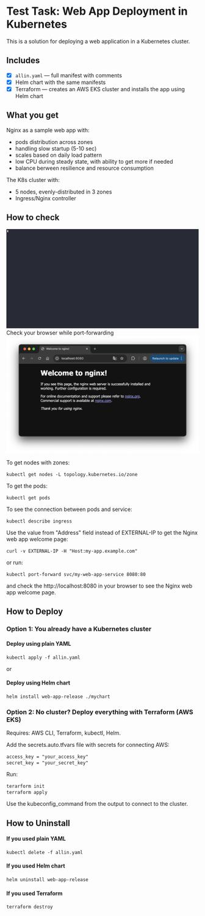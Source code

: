 # Test Task: Web App Deployment in Kubernetes

This is a solution for deploying a web application in a Kubernetes cluster.

## Includes

- [x] `allin.yaml` — full manifest with comments
- [x] Helm chart with the same manifests
- [x] Terraform — creates an AWS EKS cluster and installs the app using Helm chart

## What you get

Nginx as a sample web app with:
- pods distribution across zones
- handling slow startup (5-10 sec)
- scales based on daily load pattern
- low CPU during steady state, with ability to get more if needed
- balance berween resilience and resource consumption

The K8s cluster with:
- 5 nodes, evenly-distributed in 3 zones
- Ingress/Nginx controller

## How to check
![til](https://github.com/marynik/aws-test-env/blob/main/demo.gif)
Check your browser while port-forwarding 
![til](https://github.com/marynik/aws-test-env/blob/main/demo/localhost_screenshot.png)

To get nodes with zones:
```
kubectl get nodes -L topology.kubernetes.io/zone
```
To get the pods:
```
kubectl get pods
```
To see the connection between pods and service:
```
kubectl describe ingress
```
Use the value from "Address" field instead of EXTERNAL-IP to get the Nginx web app welcome page:
```
curl -v EXTERNAL-IP -H "Host:my-app.example.com"
```
or run:
```
kubectl port-forward svc/my-web-app-service 8080:80
```
and check the http://localhost:8080 in your browser to see the Nginx web app welcome page.

## How to Deploy

### Option 1: You already have a Kubernetes cluster

#### Deploy using plain YAML
```
kubectl apply -f allin.yaml
```
or
#### Deploy using Helm chart
```
helm install web-app-release ./mychart
```
### Option 2: No cluster? Deploy everything with Terraform (AWS EKS)

Requires: AWS CLI, Terraform, kubectl, Helm.

Add the secrets.auto.tfvars file with secrets for connecting AWS:
```
access_key = "your_access_key"
secret_key = "your_secret_key"
```
Run:
```
terarform init
terraform apply
```

Use the kubeconfig_command from the output to connect to the cluster.

## How to Uninstall

#### If you used plain YAML
```
kubectl delete -f allin.yaml
```
#### If you used Helm chart
```
helm uninstall web-app-release
```
#### If you used Terraform
```
terraform destroy
```

